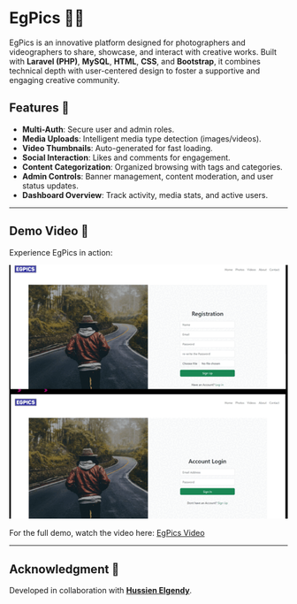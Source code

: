 # EgPics 📸🎥  
EgPics is an innovative platform designed for photographers and videographers to share, showcase, and interact with creative works. Built with **Laravel (PHP)**, **MySQL**, **HTML**, **CSS**, and **Bootstrap**, it combines technical depth with user-centered design to foster a supportive and engaging creative community.

## Features 🚀  
- **Multi-Auth**: Secure user and admin roles.  
- **Media Uploads**: Intelligent media type detection (images/videos).  
- **Video Thumbnails**: Auto-generated for fast loading.  
- **Social Interaction**: Likes and comments for engagement.  
- **Content Categorization**: Organized browsing with tags and categories.  
- **Admin Controls**: Banner management, content moderation, and user status updates.  
- **Dashboard Overview**: Track activity, media stats, and active users.

---

## Demo Video 🎥  
Experience EgPics in action:  

![EgPics Demo](demo.gif)

For the full demo, watch the video here: [EgPics Video](https://drive.google.com/file/d/178wh0jw8Kwmyr83Lnrc9_4G6j2v9tJls/view?usp=sharing)

---

## Acknowledgment 🙌  
Developed in collaboration with **[Hussien Elgendy](https://github.com/HussienElgendy9)**.  
